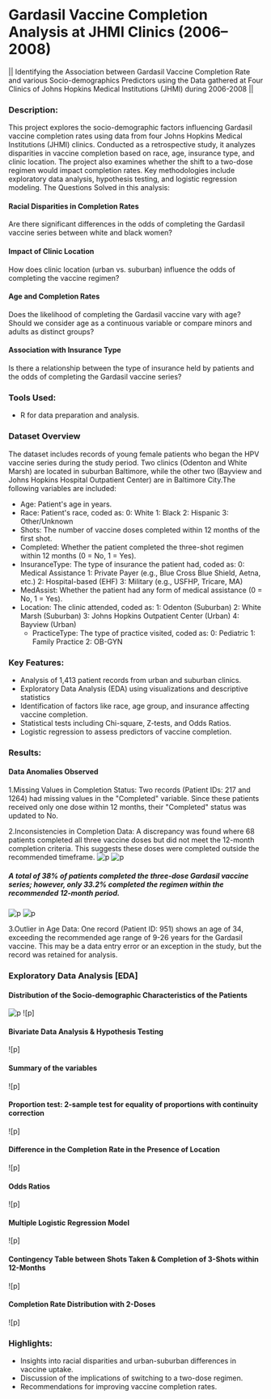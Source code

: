 # Gardasil Vaccine Completion Analysis at JHMI Clinics (2006–2008)
|| Identifying the Association between Gardasil Vaccine Completion Rate and various Socio-demographics Predictors using the Data gathered at Four Clinics of Johns Hopkins Medical Institutions (JHMI) during 2006-2008 ||
### Description:
This project explores the socio-demographic factors influencing Gardasil vaccine completion rates using data from four Johns Hopkins Medical Institutions (JHMI) clinics. Conducted as a retrospective study, it analyzes disparities in vaccine completion based on race, age, insurance type, and clinic location. The project also examines whether the shift to a two-dose regimen would impact completion rates. Key methodologies include exploratory data analysis, hypothesis testing, and logistic regression modeling.
The Questions Solved in this analysis:
#### Racial Disparities in Completion Rates
Are there significant differences in the odds of completing the Gardasil vaccine series between white and black women?

#### Impact of Clinic Location
How does clinic location (urban vs. suburban) influence the odds of completing the vaccine regimen?

#### Age and Completion Rates
Does the likelihood of completing the Gardasil vaccine vary with age? Should we consider age as a continuous variable or compare minors and adults as distinct groups?

#### Association with Insurance Type
Is there a relationship between the type of insurance held by patients and the odds of completing the Gardasil vaccine series?

### Tools Used:
* R for data preparation and analysis.

 
### Dataset Overview

The dataset includes records of young female patients who began the HPV vaccine series during the study period. Two clinics (Odenton and White Marsh) are located in suburban Baltimore, while the other two (Bayview and Johns Hopkins Hospital Outpatient Center) are in Baltimore City.The following variables are included:

* Age: Patient's age in years.
* Race: Patient's race, coded as:
        0: White
        1: Black
        2: Hispanic
        3: Other/Unknown
* Shots: The number of vaccine doses completed within 12 months of the first shot.
* Completed: Whether the patient completed the three-shot regimen within 12 months (0 = No, 1 = Yes).
* InsuranceType: The type of insurance the patient had, coded as:
        0: Medical Assistance
        1: Private Payer (e.g., Blue Cross Blue Shield, Aetna, etc.)
        2: Hospital-based (EHF)
        3: Military (e.g., USFHP, Tricare, MA)
* MedAssist: Whether the patient had any form of medical assistance (0 = No, 1 = Yes).
* Location: The clinic attended, coded as:
        1: Odenton (Suburban)
        2: White Marsh (Suburban)
        3: Johns Hopkins Outpatient Center (Urban)
        4: Bayview (Urban)
  * PracticeType: The type of practice visited, coded as:
        0: Pediatric
        1: Family Practice
        2: OB-GYN

### Key Features:
* Analysis of 1,413 patient records from urban and suburban clinics.
* Exploratory Data Analysis (EDA) using visualizations and descriptive statistics
* Identification of factors like race, age group, and insurance affecting vaccine completion.
* Statistical tests including Chi-square, Z-tests, and Odds Ratios.
* Logistic regression to assess predictors of vaccine completion.
### Results:
#### Data Anomalies Observed

 1.Missing Values in Completion Status:
    Two records (Patient IDs: 217 and 1264) had missing values in the "Completed" variable. Since these patients received only one dose within 12 months, their "Completed" status was updated to No.

 2.Inconsistencies in Completion Data:
    A discrepancy was found where 68 patients completed all three vaccine doses but did not meet the 12-month completion criteria. This suggests these doses were completed outside the recommended timeframe.
![p](https://github.com/MAHFUZATUL-BUSHRA/Gardasil-Uptake-Analysis-Socio-Demographic-Insights/blob/main/Pictures/01.png) ![p](https://github.com/MAHFUZATUL-BUSHRA/Gardasil-Uptake-Analysis-Socio-Demographic-Insights/blob/main/Pictures/02.png)

##### A total of 38% of patients completed the three-dose Gardasil vaccine series; however, only 33.2% completed the regimen within the recommended 12-month period.
![p](https://github.com/MAHFUZATUL-BUSHRA/Gardasil-Uptake-Analysis-Socio-Demographic-Insights/blob/main/Pictures/2.png)
![p](https://github.com/MAHFUZATUL-BUSHRA/Gardasil-Uptake-Analysis-Socio-Demographic-Insights/blob/main/Pictures/3.png)

 3.Outlier in Age Data:
    One record (Patient ID: 951) shows an age of 34, exceeding the recommended age range of 9-26 years for the Gardasil vaccine. This may be a data entry error or an exception in the study, but the record was retained for analysis.
    
### Exploratory Data Analysis [EDA]
#### Distribution of the Socio-demographic Characteristics of the Patients
![p](https://github.com/MAHFUZATUL-BUSHRA/Gardasil-Uptake-Analysis-Socio-Demographic-Insights/blob/main/summary.png)
![p]
#### Bivariate Data Analysis & Hypothesis Testing
![p]
#### Summary of the variables
![p]
#### Proportion test: 2-sample test for equality of proportions with continuity correction
![p]
#### Difference in the Completion Rate in the Presence of Location
![p]
#### Odds Ratios
![p]
#### Multiple Logistic Regression Model
![p]
#### Contingency Table between Shots Taken & Completion of 3-Shots within 12-Months
![p]
#### Completion Rate Distribution with 2-Doses
![p]

### Highlights:
* Insights into racial disparities and urban-suburban differences in vaccine uptake.
* Discussion of the implications of switching to a two-dose regimen.
* Recommendations for improving vaccine completion rates.
